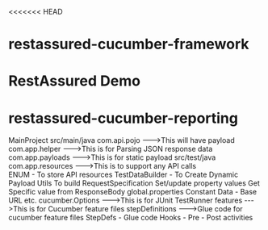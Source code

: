 <<<<<<< HEAD
# restassured-cucumber-framework
RestAssured Demo 
=======
# restassured-cucumber-reporting
MainProject
	src/main/java
		com.api.pojo
			--->This will have payload
		com.app.helper
			--->This is for Parsing JSON response data
		com.app.payloads
			--->This is for static payload
	src/test/java
		com.app.resources
			--->This is to support any API calls   
					ENUM - To store API resources
					TestDataBuilder - To Create Dynamic Payload
					Utils
						To build RequestSpecification
						Set/update property values
						Get Specific value from ResponseBody
					global.properties
						Constant Data - Base URL etc.
		cucumber.Options
			--->This is for JUnit TestRunner
		features
			--->This is for Cucumber feature files
		stepDefinitions
			--->Glue code for cucumber feature files
				StepDefs - Glue code
				Hooks - Pre - Post activities
	
		
